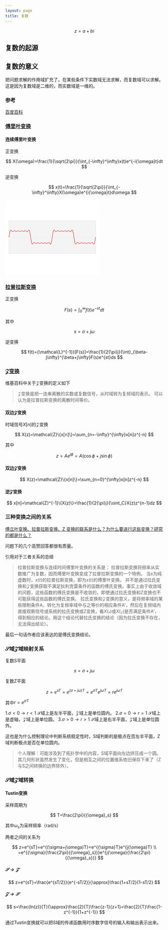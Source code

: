```yaml
---
layout: page
title: 复数
---
```


$$
z=a+bi
$$


## 复数的起源

[comment]: <> (<img src="http://latex.codecogs.com/svg.latex?z=a+bi" />)

## 复数的意义

把问题求解的作用域扩充了。在某些条件下实数域无法求解，而复数域可以求解。
这是因为复数域是二维的，而实数域是一维的。

### 参考

[百度百科](https://baike.baidu.com/item/%E5%A4%8D%E6%95%B0/254365)

### [傅里叶变换](https://baike.baidu.com/item/%E5%82%85%E9%87%8C%E5%8F%B6%E5%8F%98%E6%8D%A2)

#### 连续傅里叶变换

正变换

$$
X(\omega)=\frac{1}{\sqrt{2\pi}}{\int_{-\infty}^\infty}x(t)e^{-i{\omega}t}dt
$$

逆变换

$$
x(t)=\frac{1}{\sqrt{2\pi}}{\int_{-\infty}^\infty}X(\omega)e^{i{\omega}t}d\omega
$$

![image](../pic/Fourier_transform_time_and_frequency_domains_(small).gif)


### [拉普拉斯变换](https://baike.baidu.com/item/%E6%8B%89%E6%99%AE%E6%8B%89%E6%96%AF%E5%8F%98%E6%8D%A2)


正变换

$$
F(s)={\int_0^\infty}f(t)e^{-st}dt
$$

其中

$$s=\sigma+j\omega$$

逆变换

$$
f(t)={\mathcal{L}^{-1}}[F(s)]=\frac{1}{2{\pi}j}{\int}_{\beta-j\infty}^{\beta+j\infty}F(s)e^{st}ds
$$



### [$\mathcal{Z}$变换](https://baike.baidu.com/item/Z%E5%8F%98%E6%8D%A2)

维基百科中关于$\mathcal{Z}$变换的定义如下

>$\mathcal{Z}$变换是把一连串离散的实数或复数信号，从时域转为复频域的表示。
可以认为是拉普拉斯变换的离散时间等价。


#### 双边$\mathcal{Z}$变换

时域信号$X[n]$的$\mathcal{Z}$变换

$$
X(z)=\mathcal{Z}\{x[n]\}=\sum_{n=-\infty}^{\infty}x[n]z^{-n}
$$

其中

$$
z=Ae^{j\phi}=A(\cos{\phi}+j\sin{\phi})
$$

#### 双边$\mathcal{Z}$变换

$$
X(z)=\mathcal{Z}\{x[n]\}=\sum_{n=0}^{\infty}x[n]z^{-n}
$$

#### 逆$\mathcal{Z}$变换

$$
x[n]=\mathcal{Z}^{-1}\{X(z)\}=\frac{1}{2{\pi}j}{\oint_C}X(z)z^{n-1}dz
$$

### 三种变换之间的关系

[傅立叶变换、拉普拉斯变换、Z 变换的联系是什么？为什么要进行这些变换？研究的都是什么？](https://www.zhihu.com/question/22085329)

问题下的几个高赞回答都很有质量。

引用对于三者关系的总结

>拉普拉斯变换与连续时间傅里叶变换的关系是：
拉普拉斯变换将频率从实数推广为复数，因而傅里叶变换变成了拉普拉斯变换的一个特例。
当$s$为纯虚数时，$x(t)$的拉普拉斯变换，即为$x(t)$的傅里叶变换。
并不是通过拉氏变换和$\mathcal{Z}$变换获取不满足狄利克雷条件的函数的傅氏变换。事实上由于收敛域的问题，这些函数的傅氏变换是不收敛的，即使通过拉氏变换和Z变换也不可能获得这些函数的傅氏变换。
拉氏变换和$\mathcal{Z}$变换的意义，是将频率域的某些限制条件A，转化为复频率域中与之等价的相应条件A'，然后在复频域内直接观察信号或系统的拉氏变换或Z变换，看$X(\mathcal{s})$或$X(\mathcal{z})$是否满足条件A'，得到相应的结论。用这个结论代替拉氏变换的结论（因为拉氏变换不存在，无法得出结论）。

最后一句话作者应该表达的是傅氏变换结论。

### $\mathcal{S}$域$\mathcal{Z}$域映射关系

复数S平面

$$
s={\sigma}+j{\omega}
$$

<!--说明$\mathcal{S}$域是个直角坐标系，其中${{\sigma}}$是实轴坐标，${{\omega}}$是虚轴坐标-->

复数Z平面

$$
z=e^{sT}=e^{({\sigma}+j{\omega})T}=e^{{\sigma}T}e^{j{\omega}T}=re^{j{\omega}T}
$$

其中$r=e^{{\sigma}T}$

1.$\sigma<0{\rightarrow}r<1$
$\mathcal{S}$域上是左半平面，$\mathcal{Z}$域上是单位圆内。
2.$\sigma=0{\rightarrow}r=1$
$\mathcal{S}$域上是虚轴，$\mathcal{Z}$域上是单位圆。
3.$\sigma>0{\rightarrow}r>1$
$\mathcal{S}$域上是右半平面，$\mathcal{Z}$域上是单位圆外。

这也是为什么控制理论中判断系统稳定性时，S域判断的是极点在否左半平面，Z域判断极点是否在单位圆内。

>个人理解：可能涉及到了拓扑学中的内容，S域平面向左边挤压成一个圆。其几何形状虽然发生了变化，但是相互之间的位置维系依旧保存下来了（Z与S之间转换的边界除外）。

### $\mathcal{S}$域$\mathcal{Z}$域转换

#### Tustin变换

采样周期为

$$
T=\frac{2\pi}{{\omega}_s}
$$

其中${\omega_s}$为采样频率（rad/s）

两者之间的关系为

$$
z=e^{sT}=e^{(\sigma+j\omega)T}=e^{{\sigma}T}e^{j{\omega}T} \\
=e^{{\sigma}{\frac{2\pi}{{\omega}_s}}}e^{j{\omega}{\frac{2\pi}{{\omega}_s}}}
$$

##### $\mathcal{S}{\rightarrow}\mathcal{Z}$

$$
z=e^{sT}=\frac{e^{sT/2}}{e^{-sT/2}}{\approx}\frac{1+sT/2}{1-sT/2}
$$

##### $\mathcal{Z}{\rightarrow}\mathcal{S}$

$$
s=\frac{ln(z)}{T}{\approx}\frac{2}{T}\frac{z-1}{z+1}=\frac{2}{T}\frac{1-z^{-1}}{1+z^{-1}}
$$

通过Tustin变换就可以把S域的传递函数用时序数字信号的输入和输出表示出来。

